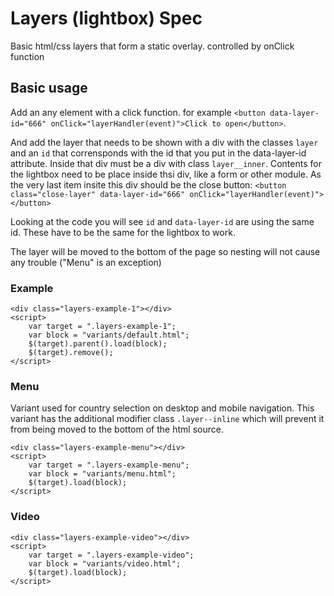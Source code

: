 ﻿# Layers (lightbox) Spec

Basic html/css layers that form a static overlay. controlled by onClick function

## Basic usage
Add an any element with a click function. for example
`<button data-layer-id="666" onClick="layerHandler(event)">Click to open</button>`.

And add the layer that needs to be shown with a div with the classes `layer` and  an `id` that corrensponds with the id that you put in the data-layer-id attribute. Inside that div must be a div with class `layer__inner`. Contents for the lightbox need to be place inside thsi div, like a form or other module.
As the very last item insite this div should be the close button: `<button class="close-layer" data-layer-id="666" onClick="layerHandler(event)"></button>`

Looking at the code you will see `id` and `data-layer-id` are using the same id. These have to be the same for the lightbox to work.

The layer will be moved to the bottom of the page so nesting will not cause any trouble ("Menu" is an exception)


### Example

```example
<div class="layers-example-1"></div>
<script>
	var target = ".layers-example-1";
	var block = "variants/default.html";
	$(target).parent().load(block);
	$(target).remove();
</script>
```

### Menu
Variant used for country selection on desktop and mobile navigation.
This variant has the additional modifier class `.layer--inline` which will prevent it from being moved to the bottom of the html source.

```example
<div class="layers-example-menu"></div>
<script>
	var target = ".layers-example-menu";
	var block = "variants/menu.html";
	$(target).load(block);
</script>
```

### Video

```example
<div class="layers-example-video"></div>
<script>
	var target = ".layers-example-video";
	var block = "variants/video.html";
	$(target).load(block);
</script>
```
